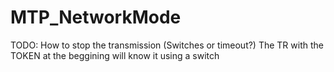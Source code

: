 # MTP_NetworkMode
TODO:
How to stop the transmission (Switches or timeout?)
The TR with the TOKEN at the beggining will know it using a switch 
